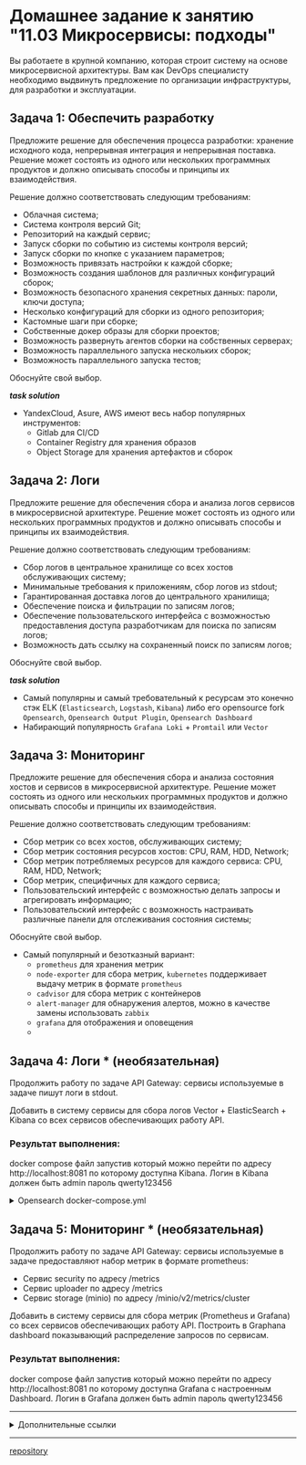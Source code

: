 # Домашнее задание к занятию "11.03 Микросервисы: подходы"

Вы работаете в крупной компанию, которая строит систему на основе микросервисной архитектуры.
Вам как DevOps специалисту необходимо выдвинуть предложение по организации инфраструктуры, для разработки и эксплуатации.


## Задача 1: Обеспечить разработку

Предложите решение для обеспечения процесса разработки: хранение исходного кода, непрерывная интеграция и непрерывная поставка.
Решение может состоять из одного или нескольких программных продуктов и должно описывать способы и принципы их взаимодействия.

Решение должно соответствовать следующим требованиям:
- Облачная система;
- Система контроля версий Git;
- Репозиторий на каждый сервис;
- Запуск сборки по событию из системы контроля версий;
- Запуск сборки по кнопке с указанием параметров;
- Возможность привязать настройки к каждой сборке;
- Возможность создания шаблонов для различных конфигураций сборок;
- Возможность безопасного хранения секретных данных: пароли, ключи доступа;
- Несколько конфигураций для сборки из одного репозитория;
- Кастомные шаги при сборке;
- Собственные докер образы для сборки проектов;
- Возможность развернуть агентов сборки на собственных серверах;
- Возможность параллельного запуска нескольких сборок;
- Возможность параллельного запуска тестов;

Обоснуйте свой выбор.

***task solution***

- YandexCloud, Asure, AWS имеют весь набор популярных инструментов:
  * Gitlab для CI/CD
  * Container Registry для хранения образов
  * Object Storage для хранения артефактов и сборок

## Задача 2: Логи

Предложите решение для обеспечения сбора и анализа логов сервисов в микросервисной архитектуре.
Решение может состоять из одного или нескольких программных продуктов и должно описывать способы и принципы их взаимодействия.

Решение должно соответствовать следующим требованиям:
- Сбор логов в центральное хранилище со всех хостов обслуживающих систему;
- Минимальные требования к приложениям, сбор логов из stdout;
- Гарантированная доставка логов до центрального хранилища;
- Обеспечение поиска и фильтрации по записям логов;
- Обеспечение пользовательского интерфейса с возможностью предоставления доступа разработчикам для поиска по записям логов;
- Возможность дать ссылку на сохраненный поиск по записям логов;

Обоснуйте свой выбор.

***task solution***

- Самый популярны и самый требовательный к ресурсам это конечно стэк ELK (`Elasticsearch`, `Logstash`, `Kibana`) либо его opensource fork `Opensearch`, `Opensearch Output Plugin`, `Opensearch Dashboard`
- Набирающий популярность `Grafana Loki` + `Promtail`  или `Vector`

## Задача 3: Мониторинг

Предложите решение для обеспечения сбора и анализа состояния хостов и сервисов в микросервисной архитектуре.
Решение может состоять из одного или нескольких программных продуктов и должно описывать способы и принципы их взаимодействия.

Решение должно соответствовать следующим требованиям:
- Сбор метрик со всех хостов, обслуживающих систему;
- Сбор метрик состояния ресурсов хостов: CPU, RAM, HDD, Network;
- Сбор метрик потребляемых ресурсов для каждого сервиса: CPU, RAM, HDD, Network;
- Сбор метрик, специфичных для каждого сервиса;
- Пользовательский интерфейс с возможностью делать запросы и агрегировать информацию;
- Пользовательский интерфейс с возможность настраивать различные панели для отслеживания состояния системы;

Обоснуйте свой выбор.

- Самый популярный и безотказный вариант:
  * `prometheus` для хранения метрик
  * `node-exporter` для сбора метрик, `kubernetes` поддерживает выдачу метрик в формате `prometheus`
  * `cadvisor` для сбора метрик с контейнеров
  * `alert-manager` для обнаружения алертов, можно в качестве замены использовать `zabbix`
  * `grafana` для отображения и оповещения
  *

## Задача 4: Логи * (необязательная)

Продолжить работу по задаче API Gateway: сервисы используемые в задаче пишут логи в stdout.

Добавить в систему сервисы для сбора логов Vector + ElasticSearch + Kibana со всех сервисов обеспечивающих работу API.

### Результат выполнения:

docker compose файл запустив который можно перейти по адресу http://localhost:8081 по которому доступна Kibana.
Логин в Kibana должен быть admin пароль qwerty123456

<details>
<summary>Opensearch docker-compose.yml</summary>

![](img/opensearch.png)

```
version: '3.7'

services:
  os00:
    restart: always
    image: opensearchproject/opensearch:2.4.0
    environment:
      OPENSEARCH_JAVA_OPTS: "-Xms1024m -Xmx1024m"
      node.name: os00
      node.roles: ''
      discovery.seed_hosts: os00,os01,os02,os03
      cluster.initial_master_nodes: os01
      plugins.security.ssl.transport.pemkey_filepath: certificates/os00/os00.key # relative path
      plugins.security.ssl.transport.pemcert_filepath: certificates/os00/os00.pem
      plugins.security.ssl.http.pemkey_filepath: certificates/os00/os00.key
      plugins.security.ssl.http.pemcert_filepath: certificates/os00/os00.pem
      DISABLE_INSTALL_DEMO_CONFIG: "true"
      JAVA_HOME: /usr/share/opensearch/jdk
      bootstrap.memory_lock: "true"
      network.host: "0.0.0.0"
    ulimits:
      memlock:
        soft: -1
        hard: -1
    volumes:
      - "./opensearch.yml:/usr/share/opensearch/config/opensearch.yml"
      - "./internal_users.yml:/usr/share/opensearch/config/opensearch-security/internal_users.yml"
      - "os-data0:/usr/share/opensearch/data"
      - "./certs:/usr/share/opensearch/config/certificates:ro"
    ports:
      - 9200:9200
      - 9600:9600
    networks:
      - os-test

  os01:
    restart: always
    image: opensearchproject/opensearch:2.4.0
    environment:
      OPENSEARCH_JAVA_OPTS: "-Xms512m -Xmx512m"
      node.name: os01
      node.roles: 'master'
      discovery.seed_hosts: os00,os01,os02,os03
      cluster.initial_master_nodes: os01
      plugins.security.ssl.transport.pemkey_filepath: certificates/os01/os01.key # relative path
      plugins.security.ssl.transport.pemcert_filepath: certificates/os01/os01.pem
      plugins.security.ssl.http.pemkey_filepath: certificates/os01/os01.key
      plugins.security.ssl.http.pemcert_filepath: certificates/os01/os01.pem
      DISABLE_INSTALL_DEMO_CONFIG: "true"
      JAVA_HOME: /usr/share/opensearch/jdk
      bootstrap.memory_lock: "true"
      network.host: "0.0.0.0"
    ulimits:
      memlock:
        soft: -1
        hard: -1
    volumes:
      - "./opensearch.yml:/usr/share/opensearch/config/opensearch.yml"
      - "./internal_users.yml:/usr/share/opensearch/config/opensearch-security/internal_users.yml"
      - "os-data1:/usr/share/opensearch/data"
      - "./certs:/usr/share/opensearch/config/certificates:ro"
    networks:
      - os-test

  os02:
    restart: always
    image: opensearchproject/opensearch:2.4.0
    environment:
      OPENSEARCH_JAVA_OPTS: "-Xms1024m -Xmx1024m"
      node.name: os02
      node.roles: 'ingest, data'
      node.attr.temp: hot
      discovery.seed_hosts: os00,os01,os02,os03
      cluster.initial_master_nodes: os01
      plugins.security.ssl.transport.pemkey_filepath: certificates/os02/os02.key # relative path
      plugins.security.ssl.transport.pemcert_filepath: certificates/os02/os02.pem
      plugins.security.ssl.http.pemkey_filepath: certificates/os02/os02.key
      plugins.security.ssl.http.pemcert_filepath: certificates/os02/os02.pem
      DISABLE_INSTALL_DEMO_CONFIG: "true"
      JAVA_HOME: /usr/share/opensearch/jdk
      bootstrap.memory_lock: "true"
      network.host: "0.0.0.0"
    ulimits:
      memlock:
        soft: -1
        hard: -1
    volumes:
      - "./opensearch.yml:/usr/share/opensearch/config/opensearch.yml"
      - "./internal_users.yml:/usr/share/opensearch/config/opensearch-security/internal_users.yml"
      - "os-data2:/usr/share/opensearch/data"
      - "./certs:/usr/share/opensearch/config/certificates:ro"
    networks:
      - os-test

  os03:
    restart: always
    image: opensearchproject/opensearch:2.4.0
    environment:
      OPENSEARCH_JAVA_OPTS: "-Xms1024m -Xmx1024m"
      node.name: os03
      node.roles: 'data'
      node.attr.temp: warm
      discovery.seed_hosts: os00,os01,os02,os03
      cluster.initial_master_nodes: os01
      plugins.security.ssl.transport.pemkey_filepath: certificates/os03/os03.key # relative path
      plugins.security.ssl.transport.pemcert_filepath: certificates/os03/os03.pem
      plugins.security.ssl.http.pemkey_filepath: certificates/os03/os03.key
      plugins.security.ssl.http.pemcert_filepath: certificates/os03/os03.pem
      DISABLE_INSTALL_DEMO_CONFIG: "true"
      JAVA_HOME: /usr/share/opensearch/jdk
      bootstrap.memory_lock: "true"
      network.host: "0.0.0.0"
    ulimits:
      memlock:
        soft: -1
        hard: -1
    volumes:
      - "./opensearch.yml:/usr/share/opensearch/config/opensearch.yml"
      - "./internal_users.yml:/usr/share/opensearch/config/opensearch-security/internal_users.yml"
      - "os-data3:/usr/share/opensearch/data"
      - "./certs:/usr/share/opensearch/config/certificates:ro"
    networks:
      - os-test

  kibana:
    restart: always
    image: opensearchproject/opensearch-dashboards:2.4.0
    volumes:
      - "./certs:/usr/share/opensearch-dashboards/config/certificates:ro"
      - "./opensearch-dashboards.yml:/usr/share/opensearch-dashboards/config/opensearch_dashboards.yml"
    ports:
      - 5601:5601
    environment:
      OPENSEARCH_HOSTS: '["https://os00:9200","https://os01:9200","https://os02:9200","https://os03:9200"]'
      DISABLE_INSTALL_DEMO_CONFIG: "true"
    networks:
      - os-test

  logstash:
    restart: always
    image: opensearchproject/logstash-oss-with-opensearch-output-plugin:8.4.0
    ports:
      - 5000:5000
    volumes:
      - "./logstash.yml:/usr/share/logstash/config/logstash.yml"
      - "./logstash.conf:/usr/share/logstash/pipeline/logstash.conf"
      - "./certs:/usr/share/logstash/config/certificates:ro"
    environment:
      DISABLE_INSTALL_DEMO_CONFIG: "true"
      OPENSEARCH_HOSTS: '["https://os01:9200"]'
    networks:
      - os-test

  cadvisor:
    image: gcr.io/cadvisor/cadvisor
    volumes:
      - /:/rootfs:ro
      - /var/run:/var/run:rw
      - /sys:/sys:ro
      - /var/lib/docker/:/var/lib/docker:ro
    ports:
      - 8080:8080
    networks:
      - os-test
    restart: always

  node-exporter:
    image: quay.io/prometheus/node-exporter:latest
    volumes:
      - /proc:/host/proc:ro
      - /sys:/host/sys:ro
      - /:/rootfs:ro
      - /:/host:ro,rslave
    command:
      - '--path.rootfs=/host'
      - '--path.procfs=/host/proc'
      - '--path.sysfs=/host/sys'
      - --collector.filesystem.ignored-mount-points
      - "^/(sys|proc|dev|host|etc|rootfs/var/lib/docker/containers|rootfs/var/lib/docker/overlay2|rootfs/run/docker/netns|rootfs/var/lib/docker/aufs)($$|/)"
    ports:
      - 9100:9100
    networks:
      - os-test
    restart: always

volumes:
  os-data0:
  os-data1:
  os-data2:
  os-data3:

networks:
  os-test:
   driver: bridge
```

</details>

## Задача 5: Мониторинг * (необязательная)

Продолжить работу по задаче API Gateway: сервисы используемые в задаче предоставляют набор метрик в формате prometheus:

- Сервис security по адресу /metrics
- Сервис uploader по адресу /metrics
- Сервис storage (minio) по адресу /minio/v2/metrics/cluster

Добавить в систему сервисы для сбора метрик (Prometheus и Grafana) со всех сервисов обеспечивающих работу API.
Построить в Graphana dashboard показывающий распределение запросов по сервисам.

### Результат выполнения:

docker compose файл запустив который можно перейти по адресу http://localhost:8081 по которому доступна Grafana с настроенным Dashboard.
Логин в Grafana должен быть admin пароль qwerty123456

---

<details>
<summary>Дополнительные ссылки</summary>

![](img/grafana.png)

```
version: '3.7'

volumes:
    prometheus_data: {}
    grafana_data: {}

networks:
  back-tier:

services:

  prometheus:
    image: prom/prometheus:v2.36.2
    volumes:
      - ./prometheus/:/etc/prometheus/
      - prometheus_data:/prometheus
    command:
      - '--config.file=/etc/prometheus/prometheus.yml'
      - '--storage.tsdb.path=/prometheus'
      - '--web.console.libraries=/usr/share/prometheus/console_libraries'
      - '--web.console.templates=/usr/share/prometheus/consoles'
    ports:
      - 9090:9090
    links:
      - cadvisor:cadvisor
    depends_on:
      - cadvisor
    networks:
      - back-tier
    restart: always

  node-exporter:
    image: quay.io/prometheus/node-exporter:latest
    volumes:
      - /proc:/host/proc:ro
      - /sys:/host/sys:ro
      - /:/rootfs:ro
      - /:/host:ro,rslave
    command:
      - '--path.rootfs=/host'
      - '--path.procfs=/host/proc'
      - '--path.sysfs=/host/sys'
      - --collector.filesystem.ignored-mount-points
      - "^/(sys|proc|dev|host|etc|rootfs/var/lib/docker/containers|rootfs/var/lib/docker/overlay2|rootfs/run/docker/netns|rootfs/var/lib/docker/aufs)($$|/)"
    ports:
      - 9100:9100
    networks:
      - back-tier
    restart: always

  cadvisor:
    image: gcr.io/cadvisor/cadvisor
    volumes:
      - /:/rootfs:ro
      - /var/run:/var/run:rw
      - /sys:/sys:ro
      - /var/lib/docker/:/var/lib/docker:ro
    ports:
      - 8080:8080
    networks:
      - back-tier
    restart: always

  grafana:
    image: grafana/grafana
    user: "472"
    depends_on:
      - prometheus
    ports:
      - 3000:3000
    volumes:
      - grafana_data:/var/lib/grafana
      - ./grafana/provisioning/:/etc/grafana/provisioning/
    env_file:
      - ./grafana/config.monitoring
    networks:
      - back-tier
    restart: always
```

</details>

---

[repository](https://github.com/dimsunv/devops-netology/tree/11-microservices-03-approaches)
